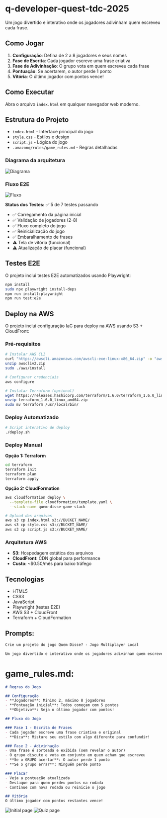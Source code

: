 # q-developer-quest-tdc-2025

Um jogo divertido e interativo onde os jogadores adivinham quem escreveu cada frase.

## Como Jogar

1. **Configuração**: Defina de 2 a 8 jogadores e seus nomes
2. **Fase de Escrita**: Cada jogador escreve uma frase criativa
3. **Fase de Adivinhação**: O grupo vota em quem escreveu cada frase
4. **Pontuação**: Se acertarem, o autor perde 1 ponto
5. **Vitória**: O último jogador com pontos vence!

## Como Executar

Abra o arquivo `index.html` em qualquer navegador web moderno.

## Estrutura do Projeto

- `index.html` - Interface principal do jogo
- `style.css` - Estilos e design
- `script.js` - Lógica do jogo
- `.amazonq/rules/game_rules.md` - Regras detalhadas

### Diagrama da arquitetura

![Diagrama](./public/diagrama.png)

### Fluxo E2E

![Fluxo](./public/e2e-flow.png)

**Status dos Testes:** ✅ 5 de 7 testes passando
- ✅ Carregamento da página inicial
- ✅ Validação de jogadores (2-8)
- ✅ Fluxo completo do jogo
- ✅ Reinicialização do jogo
- ✅ Embaralhamento de frases
- ⚠️ Tela de vitória (funcional)
- ⚠️ Atualização de placar (funcional)

## Testes E2E

O projeto inclui testes E2E automatizados usando Playwright:

```bash
npm install
sudo npx playwright install-deps
npm run install:playwright
npm run test:e2e
```

## Deploy na AWS

O projeto inclui configuração IaC para deploy na AWS usando S3 + CloudFront:

### Pré-requisitos
```bash
# Instalar AWS CLI
curl "https://awscli.amazonaws.com/awscli-exe-linux-x86_64.zip" -o "awscliv2.zip"
unzip awscliv2.zip
sudo ./aws/install

# Configurar credenciais
aws configure

# Instalar Terraform (opcional)
wget https://releases.hashicorp.com/terraform/1.6.0/terraform_1.6.0_linux_amd64.zip
unzip terraform_1.6.0_linux_amd64.zip
sudo mv terraform /usr/local/bin/
```

### Deploy Automatizado
```bash
# Script interativo de deploy
./deploy.sh
```

### Deploy Manual

**Opção 1: Terraform**
```bash
cd terraform
terraform init
terraform plan
terraform apply
```

**Opção 2: CloudFormation**
```bash
aws cloudformation deploy \
  --template-file cloudformation/template.yaml \
  --stack-name quem-disse-game-stack

# Upload dos arquivos
aws s3 cp index.html s3://BUCKET_NAME/
aws s3 cp style.css s3://BUCKET_NAME/
aws s3 cp script.js s3://BUCKET_NAME/
```

### Arquitetura AWS
- **S3**: Hospedagem estática dos arquivos
- **CloudFront**: CDN global para performance
- **Custo**: ~$0.50/mês para baixo tráfego

## Tecnologias

- HTML5
- CSS3
- JavaScript
- Playwright (testes E2E)
- AWS S3 + CloudFront
- Terraform + CloudFormation

## Prompts:

```md
Crie um projeto do jogo Quem Disse? - Jogo Multiplayer Local

Um jogo divertido e interativo onde os jogadores adivinham quem escreveu cada frase.
```

# game_rules.md: 

```md
# Regras do Jogo

## Configuração
- **Jogadores**: Mínimo 2, máximo 8 jogadores
- **Pontuação inicial**: Todos começam com 5 pontos
- **Objetivo**: Seja o último jogador com pontos!

## Fluxo do Jogo

### Fase 1 - Escrita de Frases
- Cada jogador escreve uma frase criativa e original
- **Dica**: Misture seu estilo com algo diferente para confundir!

### Fase 2 - Adivinhação
- Uma frase é sorteada e exibida (sem revelar o autor)
- O grupo discute e vota em conjunto em quem acham que escreveu
- **Se o GRUPO acertar**: O autor perde 1 ponto
- **Se o grupo errar**: Ninguém perde ponto

### Placar
- Veja a pontuação atualizada
- Destaque para quem perdeu pontos na rodada
- Continue com nova rodada ou reinicie o jogo

## Vitória
O último jogador com pontos restantes vence!
```

![Initial page](./public/init.png)
![Quiz page](./public/quiz.png)
